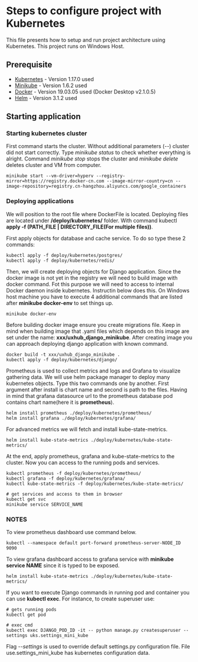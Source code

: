 # Steps to configure project with Kubernetes

This file presents how to setup and run project architecture using Kubernetes. This project runs on Windows Host.

## Prerequisite

* [Kubernetes](https://kubernetes.io/docs/tasks/tools/install-kubectl/) - Version 1.17.0 used
* [Minikube](https://medium.com/faun/minikube-installation-on-windows-10-9908d17cfad9) - Version 1.6.2 used
* [Docker](https://docs.docker.com/docker-for-windows/install/) - Version 19.03.05 used (Docker Desktop v2.1.0.5)
* [Helm](https://helm.sh/docs/intro/install/) - Version 3.1.2 used

## Starting application

### Starting kubernetes cluster

First command starts the cluster. Without additional parameters (--) cluster did not start correctly. Type *minikube status* to check 
whether everything is alright. Command *minikube stop* stops the cluster and *minikube delete* deletes cluster and VM from computer.

```
minikube start --vm-driver=hyperv --registry-mirror=https://registry.docker-cn.com --image-mirror-country=cn --image-repository=registry.cn-hangzhou.aliyuncs.com/google_containers
```

### Deploying applications
We will position to the root file where DockerFile is located. Deploying files are located under **/deploy/kubernetes/** folder. 
With command kubectl **apply -f (PATH_FILE | DIRECTORY_FILE(For multiple files))**. 

First apply objects for database and cache service. To do so type these 2 commands:

```
kubectl apply -f deploy/kubernetes/postgres/
kubectl apply -f deploy/kubernetes/redis/
``` 

Then, we will create deploying objects for Django application.
Since the docker image is not yet in the registry we will need to build image with docker command. Fot this purpose we will need to access to internal Docker daemon inside kubernetes. Instructin below does this.
On Windows host machine you have to execute 4 additional commands that are listed after **minikube docker-env** to set things up.
```
minikube docker-env
```
Before building docker image ensure you create migrations file.
Keep in mind when building image that .yaml files which depends on this image are set under the name:
**xxx/uxhub_django_minikube**. After creating image you can approach deploying django application with known command.

```
docker build -t xxx/uxhub_django_minikube .
kubectl apply -f deploy/kubernetes/django/
``` 

Prometheus is used to collect metrics and logs and Grafana to visualize gathering data. We will use helm package manager to deploy many kubernetes objects. Type this two commands one by another. First argument after install is chart name and second is path to the files.
Having in mind that grafana datasource url to the prometheus database pod contains chart name(here it is **prometheus**).
```
helm install prometheus ./deploy/kubernetes/prometheus/
helm install grafana ./deploy/kubernetes/grafana/
``` 
For advanced metrics we will fetch and install kube-state-metrics.
```
helm install kube-state-metrics ./deploy/kubernetes/kube-state-metrics/
```

At the end, apply prometheus, grafana and kube-state-metrics to the cluster. Now you can access to the running pods and services.
```
kubectl prometheus -f deploy/kubernetes/prometheus/
kubectl grafana -f deploy/kubernetes/grafana/
kubectl kube-state-metrics -f deploy/kubernetes/kube-state-metrics/

# get services and access to them in browser
kubectl get svc
minikube service SERVICE_NAME
``` 

### NOTES
To view prometheus dashboard use command below.
```
kubectl --namespace default port-forward prometheus-server-NODE_ID 9090
```
To view grafana dashboard access to grafana service with **minikube service NAME** since it is typed to be exposed.
```
helm install kube-state-metrics ./deploy/kubernetes/kube-state-metrics/
```
If you want to execute Django commands in running pod and container you can use **kubectl exec**. For instance, to create superuser use:  
```
# gets running pods
kubectl get pod

# exec cmd
kubectl exec DJANGO_POD_ID -it -- python manage.py createsuperuser --settings uks.settings_mini_kube
```
Flag *--settings* is used to override default settings.py configuration file. File use.settings_mini_kube has kubernetes configuration data. 